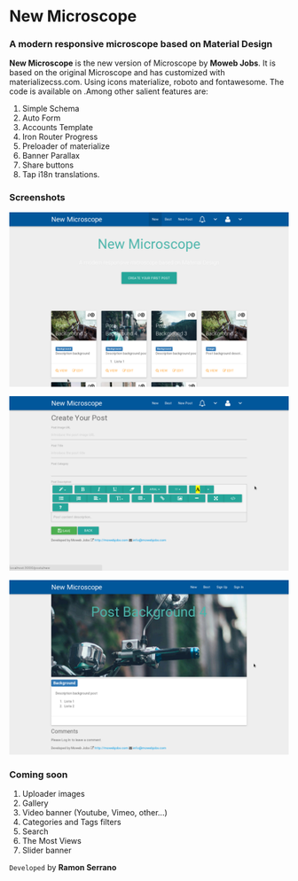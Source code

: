 # New Microscope
### A modern responsive microscope based on Material Design

**New Microscope** is the new version of Microscope by **Moweb Jobs**. It is based on the original Microscope and has customized with materializecss.com. Using icons materialize, roboto and fontawesome. The code is available on .Among other salient features are:

 1. Simple Schema
 2. Auto Form
 3. Accounts Template
 4. Iron Router Progress
 5. Preloader of materialize
 6. Banner Parallax
 7. Share buttons
 8. Tap i18n translations.

### Screenshots

![alt tag](https://raw.githubusercontent.com/RamEduard/microscope/master/public/img/readme/home.png)

![alt tag](https://raw.githubusercontent.com/RamEduard/microscope/master/public/img/readme/new-post.png)

![alt tag](https://raw.githubusercontent.com/RamEduard/microscope/master/public/img/readme/post-page.png)

### Coming soon

 1. Uploader images
 3. Gallery
 4. Video banner (Youtube, Vimeo, other...)
 5. Categories and Tags filters
 6. Search
 7. The Most Views
 8. Slider banner

`Developed` by **Ramon Serrano** 